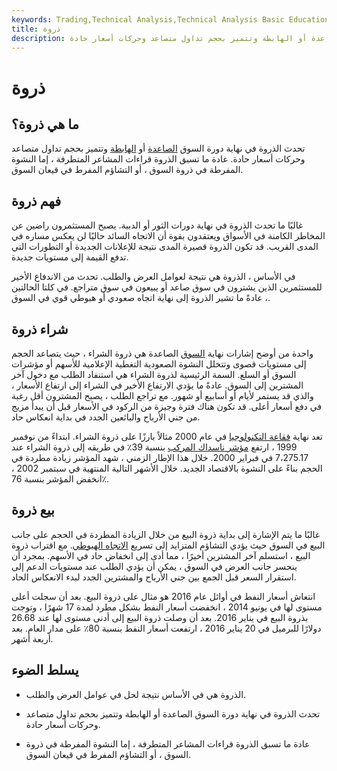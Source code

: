 ```yaml
---
keywords: Trading,Technical Analysis,Technical Analysis Basic Education
title: ذروة
description: تحدث الذروة في نهاية دورة السوق الصاعدة أو الهابطة وتتميز بحجم تداول متصاعد وحركات أسعار حادة.
---
```


# ذروة
## ما هي ذروة؟

تحدث الذروة في نهاية دورة السوق [الصاعدة](/bullmarket) أو [الهابطة](/bearmarket) وتتميز بحجم تداول متصاعد وحركات أسعار حادة. عادة ما تسبق الذروة قراءات المشاعر المتطرفة ، إما النشوة المفرطة في ذروة السوق ، أو التشاؤم المفرط في قيعان السوق.

## فهم ذروة

غالبًا ما تحدث الذروة في نهاية دورات الثور أو الدببة. يصبح المستثمرون راضين عن المخاطر الكامنة في الأسواق ويعتقدون بقوة أن الاتجاه السائد حاليًا لن يعكس مساره في المدى القريب. قد تكون الذروة قصيرة المدى نتيجة للإعلانات الجديدة أو التطورات التي تدفع القيمة إلى مستويات جديدة.

في الأساس ، الذروة هي نتيجة لعوامل العرض والطلب. تحدث من الاندفاع الأخير للمستثمرين الذين يشترون في سوق صاعد أو يبيعون في سوق متراجع. في كلتا الحالتين ، عادةً ما تشير الذروة إلى نهاية اتجاه صعودي أو هبوطي قوي في السوق.

## شراء ذروة

واحدة من أوضح إشارات نهاية [السوق](/bullmarket) الصاعدة هي ذروة الشراء ، حيث يتصاعد الحجم إلى مستويات قصوى وتتخلل النشوة الصعودية التغطية الإعلامية للأسهم أو مؤشرات السوق أو السلع. السمة الرئيسية لذروة الشراء هي استنفاد الطلب مع دخول آخر المشترين إلى السوق. عادةً ما يؤدي الارتفاع الأخير في الشراء إلى ارتفاع الأسعار ، والذي قد يستمر لأيام أو أسابيع أو شهور. مع تراجع الطلب ، يصبح المشترون أقل رغبة في دفع أسعار أعلى. قد تكون هناك فترة وجيزة من الركود في الأسعار قبل أن يبدأ مزيج من جني الأرباح والبائعين الجدد في بداية انعكاس حاد.

تعد نهاية [فقاعة التكنولوجيا](/tech_bubble) في عام 2000 مثالاً بارزًا على ذروة الشراء. ابتداءً من نوفمبر 1999 ، ارتفع [مؤشر ناسداك المركب](/nasdaq) بنسبة 39٪ في طريقه إلى ذروة الشراء عند 7،275.17 في فبراير 2000. خلال هذا الإطار الزمني ، شهد المؤشر زيادة مطردة في الحجم بناءً على النشوة بالاقتصاد الجديد. خلال الأشهر التالية المنتهية في سبتمبر 2002 ، انخفض المؤشر بنسبة 76٪.

## بيع ذروة

غالبًا ما يتم الإشارة إلى بداية ذروة البيع من خلال الزيادة المطردة في الحجم على جانب البيع في السوق حيث يؤدي التشاؤم المتزايد إلى تسريع [الاتجاه الهبوطي](/downtrend). مع اقتراب ذروة البيع ، استسلم آخر المشترين أخيرًا ، مما أدى إلى انخفاض حاد في الأسهم. بمجرد أن ينحسر جانب العرض في السوق ، يمكن أن يؤدي الطلب عند مستويات الدعم إلى استقرار السعر قبل الجمع بين جني الأرباح والمشترين الجدد لبدء الانعكاس الحاد.

انتعاش أسعار النفط في أوائل عام 2016 هو مثال على ذروة البيع. بعد أن سجلت أعلى مستوى لها في يونيو 2014 ، انخفضت أسعار النفط بشكل مطرد لمدة 17 شهرًا ، وتوجت بذروة البيع في يناير 2016. بعد أن وصلت ذروة البيع إلى أدنى مستوى لها عند 26.68 دولارًا للبرميل في 20 يناير 2016 ، ارتفعت أسعار النفط بنسبة 80٪ على مدار العام. بعد أربعة أشهر.

## يسلط الضوء

- الذروة هي في الأساس نتيجة لحل في عوامل العرض والطلب.

- تحدث الذروة في نهاية دورة السوق الصاعدة أو الهابطة وتتميز بحجم تداول متصاعد وحركات أسعار حادة.

- عادة ما تسبق الذروة قراءات المشاعر المتطرفة ، إما النشوة المفرطة في ذروة السوق ، أو التشاؤم المفرط في قيعان السوق.

